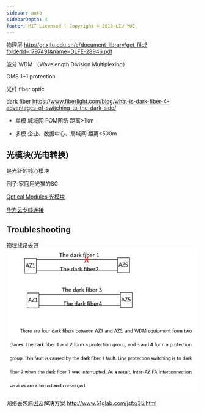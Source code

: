 ```yaml
---
sidebar: auto
sidebarDepth: 4
footer: MIT Licensed | Copyright © 2018-LIU YUE
---
```



物理层 
http://gr.xjtu.edu.cn/c/document_library/get_file?folderId=1797491&name=DLFE-28946.pdf

波分 WDM （Wavelength Division Multiplexing）

OMS 1+1 protection

光纤 fiber optic

dark fiber https://www.fiberlight.com/blog/what-is-dark-fiber-4-advantages-of-switching-to-the-dark-side/

+ 单模
    城域网 POM网络 距离>1km

+ 多模
    企业、数据中心、局域网 距离<500m

## 光模块(光电转换)
是光纤的核心模块

例子:家庭用光猫的SC

[Optical Modules 光模块](https://support.huawei.com/enterprise/zh/doc/EDOC1100130745#:~:text=%E5%85%89%E6%A8%A1%E5%9D%97%EF%BC%88Optical%20Modules%EF%BC%89%E4%BD%9C%E4%B8%BA,%E8%BD%AC%E6%8D%A2%E5%92%8C%E7%94%B5%E5%85%89%E8%BD%AC%E6%8D%A2%E5%8A%9F%E8%83%BD%E3%80%82)

[华为云专线连接](https://support.huaweicloud.com/dc_faq/dc_07_0201.html)

## Troubleshooting

物理线路丢包
![](/docs/docs_image/software/network/fiber_fault.png)

网络丢包原因及解决方案 http://www.51glab.com/jsfx/35.html